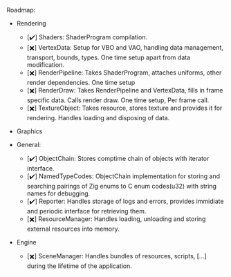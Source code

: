 Roadmap:
- Rendering
  - [✔️] Shaders:  ShaderProgram compilation.
  - [✖️] VertexData: Setup for VBO and VAO, handling data management, transport, bounds, types. One time setup apart from data modification.
  - [✖️] RenderPipeline: Takes ShaderProgram, attaches uniforms, other render dependencies. One time setup
  - [✖️] RenderDraw: Takes RenderPipeline and VertexData, fills in frame specific data. Calls render draw. One time setup, Per frame call.
  - [✖️] TextureObject: Takes resource, stores texture and provides it for rendering. Handles loading and disposing of data.

- Graphics

- General:
  - [✔️] ObjectChain: Stores comptime chain of objects with iterator interface.
  - [✔️] NamedTypeCodes: ObjectChain implementation for storing and searching pairings of Zig enums to C enum codes(u32) with string names for debugging.
  - [✔️] Reporter: Handles storage of logs and errors, provides immidiate and periodic interface for retrieving them.
  - [✖️] ResourceManager: Handles loading, unloading and storing external resources into memory.

- Engine 
  - [✖️] SceneManager: Handles bundles of resources, scripts, [...] during the lifetime of the application. 

